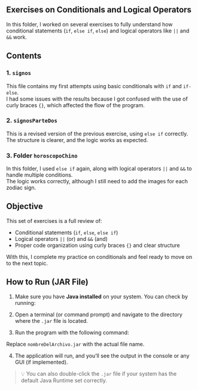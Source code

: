 ## Exercises on Conditionals and Logical Operators

In this folder, I worked on several exercises to fully understand how conditional statements (`if`, `else if`, `else`) and logical operators like `||` and `&&` work.

## Contents

### 1. `signos`
This file contains my first attempts using basic conditionals with `if` and `if-else`.  
I had some issues with the results because I got confused with the use of curly braces `{}`, which affected the flow of the program.

### 2. `signosParteDos`
This is a revised version of the previous exercise, using `else if` correctly.  
The structure is clearer, and the logic works as expected.

### 3. Folder `horoscopoChino`
In this folder, I used `else if` again, along with logical operators `||` and `&&` to handle multiple conditions.  
The logic works correctly, although I still need to add the images for each zodiac sign.

## Objective

This set of exercises is a full review of:

- Conditional statements (`if`, `else`, `else if`)
- Logical operators `||` (or) and `&&` (and)
- Proper code organization using curly braces `{}` and clear structure

With this, I complete my practice on conditionals and feel ready to move on to the next topic.

## How to Run (JAR File)

1. Make sure you have **Java installed** on your system. You can check by running:

2. Open a terminal (or command prompt) and navigate to the directory where the `.jar` file is located.

3. Run the program with the following command:

Replace `nombreDelArchivo.jar` with the actual file name.

4. The application will run, and you’ll see the output in the console or any GUI (if implemented).

> 💡 You can also double-click the `.jar` file if your system has the default Java Runtime set correctly.
